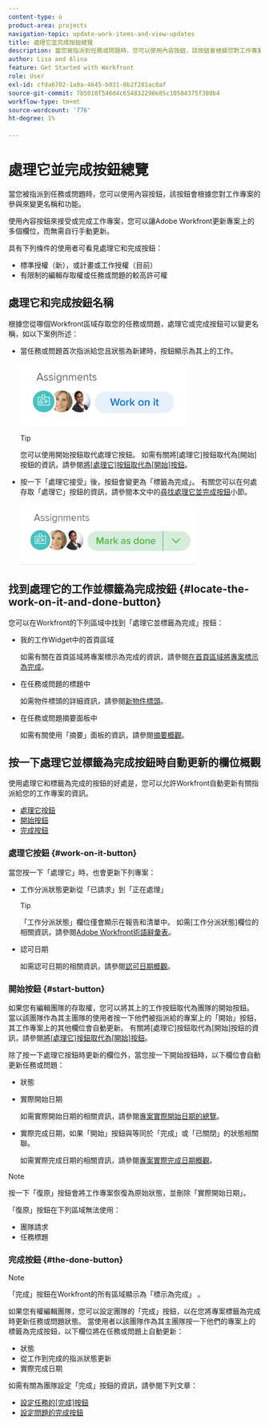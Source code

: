 ```yaml
---
content-type: o
product-area: projects
navigation-topic: update-work-items-and-view-updates
title: 處理它並完成按鈕總覽
description: 當您被指派到任務或問題時，您可以使用內容按鈕，該按鈕會根據您對工作專案的參與來變更名稱和功能。
author: Lisa and Alina
feature: Get Started with Workfront
role: User
exl-id: cfda6702-1a9a-4645-b031-8b2f201ac0af
source-git-commit: 7b5018f546d4c654832298e85c10504375f380b4
workflow-type: tm+mt
source-wordcount: '776'
ht-degree: 1%

---
```


# 處理它並完成按鈕總覽

當您被指派到任務或問題時，您可以使用內容按鈕，該按鈕會根據您對工作專案的參與來變更名稱和功能。

使用內容按鈕來接受或完成工作專案，您可以讓Adobe Workfront更新專案上的多個欄位，而無需自行手動更新。

具有下列條件的使用者可看見處理它和完成按鈕：

* 標準授權（新），或計畫或工作授權（目前）
* 有限制的編輯存取權或任務或問題的較高許可權

## 處理它和完成按鈕名稱

根據您從哪個Workfront區域存取您的任務或問題，處理它或完成按鈕可以變更名稱，如以下案例所述：

* 當任務或問題首次指派給您且狀態為新建時，按鈕顯示為其上的工作。

  ![](assets/nwe-work-on-it-button.png)

  >[!TIP]
  >
  >您可以使用開始按鈕取代處理它按鈕。 如需有關將[處理它]按鈕取代為[開始]按鈕的資訊，請參閱[將[處理它]按鈕取代為[開始]按鈕](../../people-teams-and-groups/create-and-manage-teams/work-on-it-button-to-start-button.md)。

* 按一下「處理它接受」後，按鈕會變更為「標籤為完成」。 有關您可以在何處存取「處理它」按鈕的資訊，請參閱本文中的[尋找處理它並完成按鈕](#locate-the-work-on-it-and-done-button)小節。

  ![](assets/nwe-mark-as-done-button-350x122.png)


<!--If you are not the only one assigned to the task or issue and you are accessing your work item from the My Work widget in the Home area, the button changes to Done with my part.

  ![](assets/home-left-done-with-my-part-button-350x184.png)-->

## 找到處理它的工作並標籤為完成按鈕 {#locate-the-work-on-it-and-done-button}

您可以在Workfront的下列區域中找到「處理它並標籤為完成」按鈕：

* 我的工作Widget中的首頁區域

  如需有關在首頁區域將專案標示為完成的資訊，請參閱[在首頁區域將專案標示為完成](../../workfront-basics/using-home/using-the-home-area/mark-item-done-in-home.md)。

* 在任務或問題的標題中

  如需物件標頭的詳細資訊，請參閱[新物件標頭](../../workfront-basics/the-new-workfront-experience/new-object-headers.md)。

* 在任務或問題摘要面板中

  如需有關使用「摘要」面板的資訊，請參閱[摘要概觀](../../workfront-basics/the-new-workfront-experience/summary-overview.md)。

## 按一下處理它並標籤為完成按鈕時自動更新的欄位概觀

使用處理它和標籤為完成的按鈕的好處是，您可以允許Workfront自動更新有關指派給您的工作專案的資訊。

* [處理它按鈕](#work-on-it-button)
* [開始按鈕](#start-button)
* [完成按鈕](#the-done-button)

### 處理它按鈕 {#work-on-it-button}

當您按一下「處理它」時，也會更新下列專案：

* 工作分派狀態更新從「已請求」到「正在處理」

  >[!TIP]
  >
  >「工作分派狀態」欄位僅會顯示在報告和清單中。 如需[工作分派狀態]欄位的相關資訊，請參閱[Adobe Workfront術語辭彙表](../../workfront-basics/navigate-workfront/workfront-navigation/workfront-terminology-glossary.md)。

* 認可日期

  如需認可日期的相關資訊，請參閱[認可日期概觀](../../manage-work/projects/updating-work-in-a-project/overview-of-commit-dates.md)。

### 開始按鈕 {#start-button}

如果您有編輯團隊的存取權，您可以將其上的工作按鈕取代為團隊的開始按鈕。 當以該團隊作為其主團隊的使用者按一下他們被指派給的專案上的「開始」按鈕，其工作專案上的其他欄位會自動更新。 有關將[處理它]按鈕取代為[開始]按鈕的資訊，請參閱[將[處理它]按鈕取代為[開始]按鈕](../../people-teams-and-groups/create-and-manage-teams/work-on-it-button-to-start-button.md)。

除了按一下處理它按鈕時更新的欄位外，當您按一下開始按鈕時，以下欄位會自動更新任務或問題：

* 狀態
* 實際開始日期

  如需實際開始日期的相關資訊，請參閱[專案實際開始日期的總覽](../../manage-work/projects/planning-a-project/project-actual-start-date.md)。

* 實際完成日期，如果「開始」按鈕與等同於「完成」或「已關閉」的狀態相關聯。

  如需實際完成日期的相關資訊，請參閱[專案實際完成日期概觀](../../manage-work/projects/planning-a-project/project-actual-completion-date.md)。

>[!NOTE]
>
>按一下「復原」按鈕會將工作專案恢復為原始狀態，並刪除「實際開始日期」。
>
>「復原」按鈕在下列區域無法使用：
>
>* 團隊請求
>* 任務標題
>

### 完成按鈕 {#the-done-button}

>[!NOTE]
>
>「完成」按鈕在Workfront的所有區域顯示為「標示為完成」 。

如果您有權編輯團隊，您可以設定團隊的「完成」按鈕，以在您將專案標籤為完成時更新任務或問題狀態。 當使用者以該團隊作為其主團隊按一下他們的專案上的標籤為完成按鈕，以下欄位將在任務或問題上自動更新：

* 狀態
* 從工作到完成的指派狀態更新
* 實際完成日期

如需有關為團隊設定「完成」按鈕的資訊，請參閱下列文章：

* [設定任務的[完成]按鈕](../../people-teams-and-groups/create-and-manage-teams/configure-the-done-button-for-tasks.md)
* [設定問題的完成按鈕](../../people-teams-and-groups/create-and-manage-teams/configure-the-done-button-for-issues.md)
